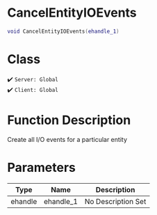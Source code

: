 # CancelEntityIOEvents
```lua
void CancelEntityIOEvents(ehandle_1)
```
# Class
✔️ `Server: Global`  
✔️ `Client: Global`  

# Function Description
Create all I/O events for a particular entity
# Parameters
Type|Name|Description
--|--|--
ehandle|ehandle_1|No Description Set

